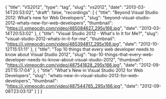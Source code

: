 {
  "title": "VS2012",
  "type": "tag",
  "slug": "vs2012",
  "date": "2013-03-14T20:53:02",
  "draft": false,
  "recordings": [
    {
      "title": "Beyond Visual Studio 2012: What’s new for Web Developers",
      "slug": "beyond-visual-studio-2012-whats-new-for-web-developers",
      "thumbnail": "https://i.vimeocdn.com/video/485084627_295x166.jpg",
      "date": "2013-03-14T20:53:02"
    },
    {
      "title": "Visual Studio 2012 - What's In It for Me?",
      "slug": "visual-studio-2012-whats-in-it-for-me",
      "thumbnail": "https://i.vimeocdn.com/video/485394817_295x166.jpg",
      "date": "2012-10-12T15:51:11"
    },
    {
      "title": "Top 10 things that every web developer needs to know about Visual Studio 2012",
      "slug": "top-10-things-that-every-web-developer-needs-to-know-about-visual-studio-2012",
      "thumbnail": "https://i.vimeocdn.com/video/487541828_295x166.jpg",
      "date": "2012-09-25T15:17:04"
    },
    {
      "title": "What's New in Visual Studio 2012 for Web Developers",
      "slug": "whats-new-in-visual-studio-2012-for-web-developers",
      "thumbnail": "https://i.vimeocdn.com/video/487544765_295x166.jpg",
      "date": "2012-09-08T23:03:13"
    }
  ]
}